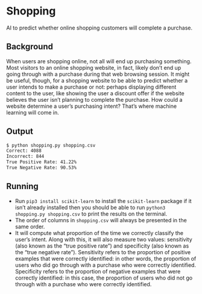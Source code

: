 # Shopping 
AI to predict whether online shopping customers will complete a purchase.
## Background
When users are shopping online, not all will end up purchasing something. Most visitors to an online shopping website, in fact, likely don’t end up going through with a purchase during that web browsing session. It might be useful, though, for a shopping website to be able to predict whether a user intends to make a purchase or not: perhaps displaying different content to the user, like showing the user a discount offer if the website believes the user isn’t planning to complete the purchase. How could a website determine a user’s purchasing intent? That’s where machine learning will come in.
## Output
```bash
$ python shopping.py shopping.csv
Correct: 4088
Incorrect: 844
True Positive Rate: 41.22%
True Negative Rate: 90.53%
```
## Running
* Run ```pip3 install scikit-learn``` to install the ```scikit-learn``` package if it isn’t already installed then you should be able to run ```python3 shopping.py shopping.csv``` to print the results on  the terminal.
* The order of columns in ```shopping.csv``` will always be presented in the same order.
* It will compute what proportion of the time we correctly classify the user’s intent. Along with this, it will also measure two values: sensitivity (also known as the “true positive rate”) and specificity (also known as the “true negative rate”). Sensitivity refers to the proportion of positive examples that were correctly identified: in other words, the proportion of users who did go through with a purchase who were correctly identified. Specificity refers to the proportion of negative examples that were correctly identified: in this case, the proportion of users who did not go through with a purchase who were correctly identified.

